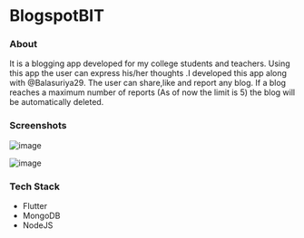 # **BlogspotBIT**
### About
It is a blogging app developed for my college students and teachers. Using this app the user can express his/her thoughts .I developed this app along with @Balasuriya29. The user can share,like and report any blog. If a blog reaches a maximum number of reports (As of now the limit is 5) the blog will be automatically deleted. 

### Screenshots
![image](https://i.ibb.co/ZV1qN0f/1649306629473.jpg)  

![image](https://i.ibb.co/7rYr6yp/1649306629476.jpg)

### Tech Stack
* Flutter
* MongoDB
* NodeJS
